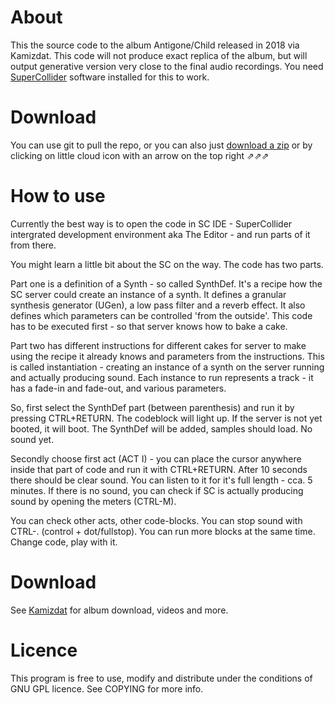 # About

This the source code to the album Antigone/Child released in 2018 via Kamizdat. This code will not produce exact replica of the album, but will output generative version very close to the final audio recordings. You need [SuperCollider](https://supercollider.github.io/) software installed for this to work.

# Download
You can use git to pull the repo, or you can also just [download a zip](https://gitlab.com/lukap/antigone-child/-/archive/master/antigone-child-master.zip) or by clicking on little cloud icon with an arrow on the top right ⇗⇗⇗

# How to use

Currently the best way is to open the code in SC IDE - SuperCollider intergrated development environment aka The Editor - and run parts of it from there.

You might learn a little bit about the SC on the way. The code has two parts.

Part one is a definition of a Synth - so called SynthDef. It's a recipe how the SC server could create an instance of a synth. It defines a granular synthesis generator (UGen), a low pass filter and a reverb effect. It also defines which parameters can be controlled 'from the outside'. This code has to be executed first - so that server knows how to bake a cake.

Part two has different instructions for different cakes for server to make using the recipe it already knows and parameters from the instructions. This is called instantiation - creating an instance of a synth on the server running and actually producing sound. Each instance to run represents a track - it has a fade-in and fade-out, and various parameters.

So, first select the SynthDef part (between parenthesis) and run it by pressing CTRL+RETURN. The codeblock will light up. If the server is not yet booted, it will boot. The SynthDef will be added, samples should load. No sound yet.

Secondly choose first act (ACT I) - you can place the cursor anywhere inside that part of code and run it with CTRL+RETURN. After 10 seconds there should be clear sound. You can listen to it for it's full length - cca. 5 minutes. If there is no sound, you can check if SC is actually producing sound by opening the meters (CTRL-M).

You can check other acts, other code-blocks. You can stop sound with CTRL-. (control + dot/fullstop). You can run more blocks at the same time. Change code, play with it.

# Download

See [Kamizdat](http://kamizdat.si) for album download, videos and more.

# Licence

This program is free to use, modify and distribute under the conditions of GNU GPL licence. See COPYING for more info.